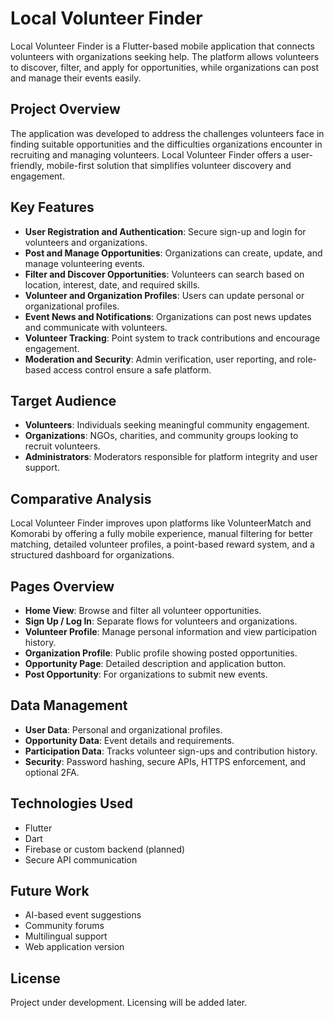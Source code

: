 # Local Volunteer Finder

Local Volunteer Finder is a Flutter-based mobile application that connects volunteers with organizations seeking help. The platform allows volunteers to discover, filter, and apply for opportunities, while organizations can post and manage their events easily.

## Project Overview

The application was developed to address the challenges volunteers face in finding suitable opportunities and the difficulties organizations encounter in recruiting and managing volunteers. Local Volunteer Finder offers a user-friendly, mobile-first solution that simplifies volunteer discovery and engagement.

## Key Features

- **User Registration and Authentication**: Secure sign-up and login for volunteers and organizations.
- **Post and Manage Opportunities**: Organizations can create, update, and manage volunteering events.
- **Filter and Discover Opportunities**: Volunteers can search based on location, interest, date, and required skills.
- **Volunteer and Organization Profiles**: Users can update personal or organizational profiles.
- **Event News and Notifications**: Organizations can post news updates and communicate with volunteers.
- **Volunteer Tracking**: Point system to track contributions and encourage engagement.
- **Moderation and Security**: Admin verification, user reporting, and role-based access control ensure a safe platform.

## Target Audience

- **Volunteers**: Individuals seeking meaningful community engagement.
- **Organizations**: NGOs, charities, and community groups looking to recruit volunteers.
- **Administrators**: Moderators responsible for platform integrity and user support.

## Comparative Analysis

Local Volunteer Finder improves upon platforms like VolunteerMatch and Komorabi by offering a fully mobile experience, manual filtering for better matching, detailed volunteer profiles, a point-based reward system, and a structured dashboard for organizations.

## Pages Overview

- **Home View**: Browse and filter all volunteer opportunities.
- **Sign Up / Log In**: Separate flows for volunteers and organizations.
- **Volunteer Profile**: Manage personal information and view participation history.
- **Organization Profile**: Public profile showing posted opportunities.
- **Opportunity Page**: Detailed description and application button.
- **Post Opportunity**: For organizations to submit new events.

## Data Management

- **User Data**: Personal and organizational profiles.
- **Opportunity Data**: Event details and requirements.
- **Participation Data**: Tracks volunteer sign-ups and contribution history.
- **Security**: Password hashing, secure APIs, HTTPS enforcement, and optional 2FA.

## Technologies Used

- Flutter
- Dart
- Firebase or custom backend (planned)
- Secure API communication

## Future Work

- AI-based event suggestions
- Community forums
- Multilingual support
- Web application version

## License

Project under development. Licensing will be added later.
